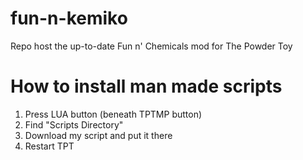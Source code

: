 # fun-n-kemiko
Repo host the up-to-date Fun n' Chemicals mod for The Powder Toy
# How to install man made scripts
1. Press LUA button (beneath TPTMP button)
2. Find "Scripts Directory"
3. Download my script and put it there
4. Restart TPT
